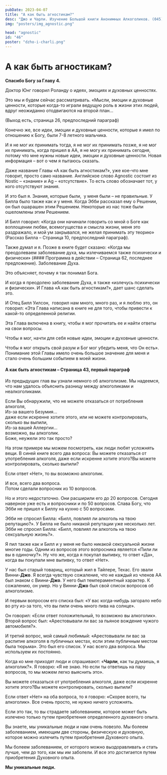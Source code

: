 ```yaml
---
pubDate: 2023-04-07
title: "А как быть агностикам?"
desc: "Джо и Чарли. Изучение Большой книги Анонимных Алкоголиков. (045)"
img: "posters/img_agnostic.png"

head: "agnostic"
id: "46"
poster: "dzho-i-charli.png"
---
```


# А как быть агностикам?

**Спасибо Богу за Главу 4.**

Доктор Юнг говорил Роланду о идеях, эмоциях и духовных ценностях.

Это мы и будем сейчас рассматривать.
«Мысли, эмоции и духовные ценности, которые когда-то играли ведущую роль в жизни этих людей, вдруг неожиданно отодвигаются на второй план…

(Выход есть, страница 26, предпоследний параграф)

Конечно же, все идеи, эмоции и духовные ценности, которые я имел по отношению к Богу, были 7-8 летного мальчика.

И я не мог их принимать тогда, я не мог их принимать позже, я не мог их принимать, когда пришел в АА, я не могу их принимать сегодня, потому что мне нужны новые идеи, эмоции и духовные ценности. Новая информация – вот о чем я пытаюсь сказать.

Даже название Главы «А как быть агностикам?», уже кое-что мне говорит, просто само название.
Английское слово Agnostic состоит из Nostic – «знание» и Ag – «отсутствие». То есть слово обозначает тот, у кого отсутствуют знания.

И это был я. Знания, которые были,  у меня были – не правильные. У Билла было также как и у меня. Когда Эбби рассказал ему о Решении, он был ошарашен этим Решением. Некоторые из нас тоже были ошеломлены этим Решением.

И Билл говорил: «Когда они начинали говорить со мной о Боге как воплощении любви, всемогущества и смысла жизни, меня это раздражало, и мой ум закрывался, не желая принимать эту теорию» (Рассказ Билла – Страница 10, предпоследний параграф).

Также думал и я. Позже в книге будет сказано: «Когда мы преодолеваем заболевание духа, мы излечиваемся также психически и физически» (#### Программа в действии – Страница 62, последнее предложение). Заболевание Духа.

Это объясняет, почему я так понимал Бога.

И когда я преодолею заболевание Духа, я также «излечусь психически и физически». И Глава «А как быть агностикам?», дает шанс сделать это.

И Отец Билл Уилсон,  говорил нам много, много раз, и я люблю это, он говорил: «Эта Глава написана в книге не для того, чтобы привести к какой-то определенной религии.

Эта Глава включена в книгу, чтобы я мог прочитать ее и найти ответы на свои вопросы.

Чтобы я мог, начти для себя новые идеи, эмоции и духовные ценности.

Чтобы я мог открыть свой разум и Бог мог убедить меня, что Он есть». Понимание этой Главы имело очень большое значение для меня и стало очень большим событием в моей жизни.

#### А как быть агностикам – Страница 43, первый параграф

Из предыдущих глав вы узнали немного об алкоголизме. Мы надеемся, что нам удалось объяснить разницу между алкоголиками и неалкоголиками.

Если Вы обнаружили, что не можете отказаться от потребления алкоголя, <br>
Из-за вашего Безумия… <br>
даже если искренне хотите этого, или не можете контролировать, сколько вы выпили, <br>
Из-за вашей Аллергии… <br>
возможно, вы алкоголик. <br>
Боже, неужели это так просто?

На этом примере мы можем посмотреть, как люди любят усложнять вещи. В синей книге всего два вопроса:
Вы можете отказаться от употребления алкоголя, даже если искренне хотите этого?Вы можете контролировать, сколько выпили?

Если ответ «Нет», то вы возможно алкоголик.

И все, всего два вопроса. <br>
Потом сделали вопросник из 10 вопросов.

Но и этого недостаточно. Они расширили его до 20 вопросов. Сегодня наверное уже есть и вопросники и по 50 вопросов. Слава Богу, что Эбби не пришел к Биллу на кухню с 50 вопросами.

Эбби не спросил Билла: «Билл, повлиял ли алкоголь на твою репутацию?». У Билла не было никакой репутации уже несколько лет. Эбби не спросил Билла: «Билл, повлиял ли алкоголь на твою сексуальную жизнь?».

Я пил также как и Билл и у меня не было никакой сексуальной жизни многие годы. Одним из вопросов этого вопросника является «Пили ли вы в одиночку?». Ну что же, когда я покупал выпивку, то ответ «Да», когда вы покупали мне выпивку, то ответ «Нет».

У нас был старый товарищ, который жил в Тайлере, Техас. Его звали Винни-**Джо**. Я всегда чувствую сожаление, что не каждый из членов АА был знаком с Виини-**Джо**. У него был темпераментный характер. К сожалению, он умер. Но у Винни-**Джо** был свой список вопросов об алкоголизме.

И первым вопросом его списка был: «У вас когда-нибудь загорало небо во рту из-за того, что вы пили очень много пива на солнце».

Он говорил: «Если ответ положительный, то возможно вы алкоголик». Второй вопрос был: «Арестовывали ли вас за пьяное вождение чужого автомобиля?».

И третий вопрос, мой самый любимый: «Арестовывали ли вас за распитие алкоголя в публичных местах, если этим публичным местом была тюрьма». Это был его список. У нас всего два вопроса. Мы используем их постоянно.

Когда ко мне приходят люди и спрашивают: «**Чарли**, как ты думаешь, я алкоголик?». Я говорю: «Я не знаю. Но если ты ответишь на пару вопросов, то мы можем легко выяснить это».

Вы можете отказаться от употребления алкоголя, даже если искренне хотите этого?Вы можете контролировать, сколько выпили?

Если ответ «Нет» на оба вопроса, то я говорю: «Скорее всего, ты алкоголик». Все очень просто, не нужно ничего усложнять.

Если это так, то вы страдаете заболеванием, которое может быть излечено только путем приобретения определенного духовного опыта.

Вы знаете, мы уникальные люди и нам очень повезло. Мы болеем заболеванием, имеющим две стороны, физическую и духовную, которое можно излечить путем приобретения Духовного опыта.

Мы болеем заболеванием, от которого можно выздоравливать и стать лучше, чем до того, как мы им заболели. И все это достигается путем приобретения Духовного опыта.

**Мы уникальные люди.**
